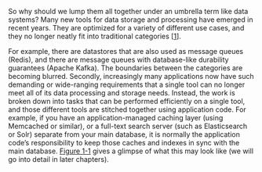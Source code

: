 So why should we lump them all together under an umbrella term like data systems? Many new tools for data storage and processing have emerged in recent years. They are optimized for
a variety of different use cases, and they no longer neatly fit into traditional categories
[[1](ch01.html#Stonebraker2005ux)]. 
For example, there are datastores that are also used as message queues (Redis), and there are
message queues with database-like durability guarantees (Apache Kafka). The boundaries between the
categories are becoming blurred. Secondly, increasingly many applications now have such demanding or wide-ranging requirements that a
single tool can no longer meet all of its data processing and storage needs. Instead, the work is
broken down into tasks that can be performed efficiently on a single tool, and those different
tools are stitched together using application code. 
For example, if you have an application-managed caching layer (using Memcached or similar), or a
full-text search server (such as Elasticsearch or Solr) separate from your main database, it is
normally the application code’s responsibility to keep those caches and indexes in sync with the
main database. [Figure 1-1](#fig_introduction_composite) gives a glimpse of what this may look like (we will
go into detail in later chapters).